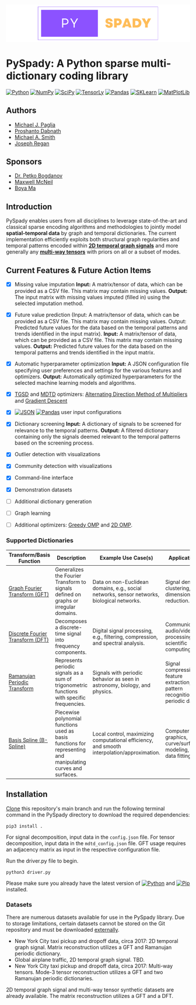 <div align="center">
  <img src="assets/pyspady-logo.png" alt="PySpady Logo">
</div>

# PySpady: A Python sparse multi-dictionary coding library
[![Python](https://img.shields.io/badge/Python-3776AB?style=for-the-badge&logo=python&logoColor=white)](https://www.python.org/)
[![NumPy](https://img.shields.io/badge/NumPy-013243?style=for-the-badge&logo=numpy&logoColor=white)](https://numpy.org/)
[![SciPy](https://img.shields.io/badge/SciPy-8CACEA?style=for-the-badge&logo=scipy&logoColor=white)](https://scipy.org/)
[![TensorLy](https://img.shields.io/badge/TensorLy-FF6F61?style=for-the-badge&logo=tensorly&logoColor=white)](https://tensorly.org/stable/index.html)
[![Pandas](https://img.shields.io/badge/Pandas-150458?style=for-the-badge&logo=pandas&logoColor=white)](https://pandas.pydata.org/)
[![SKLearn](https://img.shields.io/badge/scikit--learn-F7931E?style=for-the-badge&logo=scikit-learn&logoColor=white)](https://scikit-learn.org/)
[![MatPlotLib](https://img.shields.io/badge/Matplotlib-239120?style=for-the-badge&logo=matplotlib&logoColor=white)](https://matplotlib.org/)
## Authors
- [Michael J. Paglia](https://github.com/michaelpaglia)
- [Proshanto Dabnath](https://github.com/proshantod)
- [Michael A. Smith](https://github.com/Homercat1234)
- [Joseph Regan](https://github.com/reganjoseph)
## Sponsors
- [Dr. Petko Bogdanov](https://github.com/petkobogdanov/)
- [Maxwell McNeil](https://github.com/maxwell13)
- [Boya Ma]()

## Introduction

PySpady enables users from all disciplines to leverage state-of-the-art and classical sparse encoding algorithms and methodologies to jointly model **spatial-temporal data** by graph and temporal dictionaries. The current implementation efficiently exploits both structural graph regularities and temporal patterns encoded within [**2D temporal graph signals**](https://www.cs.albany.edu/~petko/lab/papers/mzb2021kdd.pdf) and more generally any [**multi-way tensors**](https://arxiv.org/abs/2309.09717) with priors on all or a subset of modes.

## Current Features & Future Action Items
- [x] Missing value imputation
      **Input:** A matrix/tensor of data, which can be provided as a CSV file. This matrix may contain missing values.
      **Output:** The input matrix with missing values imputed (filled in) using the selected imputation method.
- [x] Future value prediction (Input: A matrix/tensor of data, which can be provided as a CSV file. This matrix may contain missing values. Output: Predicted future values for the data based on the temporal patterns and trends identified in the input matrix).
      **Input:** A matrix/tensor of data, which can be provided as a CSV file. This matrix may contain missing values.
      **Output:** Predicted future values for the data based on the temporal patterns and trends identified in the input matrix.
- [x] Automatic hyperparameter optimization
      **Input:** A JSON configuration file specifying user preferences and settings for the various features and optimizers. 
      **Output:** Automatically optimized hyperparameters for the selected machine learning models and algorithms.
- [x] [TGSD](https://www.cs.albany.edu/~petko/lab/papers/mzb2021kdd.pdf) and [MDTD](https://arxiv.org/abs/2309.09717) optimizers: [Alternating Direction Method of Multipliers](https://stanford.edu/~boyd/admm.html) and [Gradient Descent](https://www.ibm.com/topics/gradient-descent)
- [x] [![JSON](https://img.shields.io/badge/JSON-8A2BE2?style=flat&logo=json&logoColor=white)](https://www.json.org/json-en.html) [![Pandas](https://img.shields.io/badge/pandas-150458?style=flat&logo=pandas&logoColor=white)](https://pandas.pydata.org/) user input configurations
- [x] Dictionary screening
      **Input:** A dictionary of signals to be screened for relevance to the temporal patterns.
      **Output:** A filtered dictionary containing only the signals deemed relevant to the temporal patterns based on the screening process.
- [x] Outlier detection with visualizations
- [x] Community detection with visualizations
- [x] Command-line interface
- [x] Demonstration datasets
- [ ] Additional dictionary generation
- [ ] Graph learning
- [ ] Additional optimizers: [Greedy OMP](https://ieeexplore.ieee.org/document/6860967) and [2D OMP](https://arxiv.org/abs/1101.5755).


### Supported Dictionaries

| Transform/Basis Function | Description | Example Use Case(s) | Application(s) |
| --- | --- | --- | --- |
| [Graph Fourier Transform (GFT)](https://en.wikipedia.org/wiki/Graph_Fourier_transform) | Generalizes the Fourier Transform to signals defined on graphs or irregular domains. | Data on non-Euclidean domains, e.g., social networks, sensor networks, biological networks. | Signal denoising, clustering, dimensionality reduction.
| [Discrete Fourier Transform (DFT)](https://en.wikipedia.org/wiki/Discrete_Fourier_transform) | Decomposes a discrete-time signal into frequency components. | Digital signal processing, e.g., filtering, compression, and spectral analysis. | Communications, audio/video processing, and scientific computing. |
| [Ramanujan Periodic Transform](https://en.wikipedia.org/wiki/Ramanujan%27s_sum) | Represents periodic signals as a sum of trigonometric functions with specific frequencies. | Signals with periodic behavior as seen in astronomy, biology, and physics. | Signal compression, feature extraction, and pattern recognition in periodic data. |
| [Basis Spline (B-Spline)](https://en.wikipedia.org/wiki/B-spline) | Piecewise polynomial functions used as basis functions for representing and manipulating curves and surfaces. | Local control, maximizing computational efficiency, and smooth interpolation/approximation. | Computer graphics, curve/surface modeling, and data fitting. |

## Installation
[Clone](https://docs.github.com/en/repositories/creating-and-managing-repositories/cloning-a-repository) this repository's main branch and run the following terminal command in the PySpady directory to download the required dependencies:
```
pip3 install .
```
For signal decomposition, input data in the ```config.json``` file. For tensor decomposition, input data in the ```mdtd_config.json``` file. GFT usage requires an adjacency matrix as input in the respective configuration file.

Run the driver.py file to begin.
```
python3 driver.py
```

Please make sure you already have the latest version of [![Python](https://img.shields.io/badge/Python-3776AB?style=flat&logo=python&logoColor=white)](https://www.python.org/) and [![Pip](https://img.shields.io/badge/pip-3776AB?style=flat&logo=pypi&logoColor=white)](https://pypi.org/) installed.

### Datasets

There are numerous datasets available for use in the PySpady library. Due to storage limitations, certain datasets cannot be stored on the Git repository and must be downloaded [externally](https://www.dropbox.com/scl/fo/kjh81g2lcvnefaatbyolo/AOPntjqqGmnECAdGrOvwehk?rlkey=3pb4xe7hxdn0n3b5d1pdh2bwa&st=7f92p3i9&dl=0).

- New York City taxi pickup and dropoff data, circa 2017: 2D temporal graph signal. Matrix reconstruction utilizes a GFT and Ramanujan periodic dictionary.
- Global airplane traffic, 2D temporal graph signal. TBD.
- New York City taxi pickup and dropoff data, circa 2017: Multi-way tensors. Mode-3 tensor reconstruction utilizes a GFT and two Ramanujan periodic dictionaries.

2D temporal graph signal and multi-way tensor synthetic datasets are already available. The matrix reconstruction utilizes a GFT and a DFT.
    

    

    
    
  
